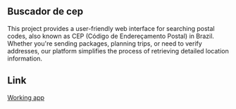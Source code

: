 ## Buscador de cep

This project provides a user-friendly web interface for searching postal codes, also known as CEP (Código de Endereçamento Postal) in Brazil. Whether you're sending packages, planning trips, or need to verify addresses, our platform simplifies the process of retrieving detailed location information.

## Link
[Working app](https://buscador-cep-lovat.vercel.app/)
